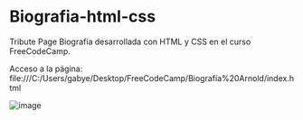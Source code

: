 # Biografia-html-css

Tribute Page 
Biografía desarrollada con HTML y CSS en el curso FreeCodeCamp.

Acceso a la página: file:///C:/Users/gabye/Desktop/FreeCodeCamp/Biografía%20Arnold/index.html

![image](https://github.com/Isqui22/Biografia-html-css/assets/132499825/635cbb3f-be5a-447e-87af-ec38e28ff06d)
